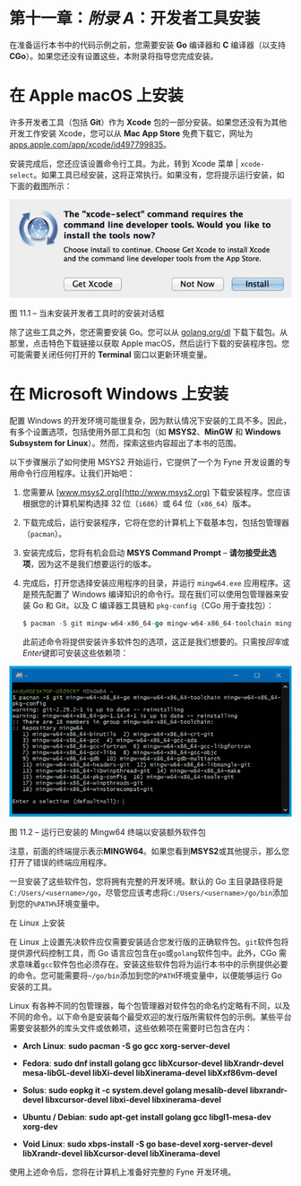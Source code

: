# 第十一章：*附录 A*：开发者工具安装

在准备运行本书中的代码示例之前，您需要安装 **Go** 编译器和 **C** 编译器（以支持 **CGo**）。如果您还没有设置这些，本附录将指导您完成安装。

# 在 Apple macOS 上安装

许多开发者工具（包括 **Git**）作为 **Xcode** 包的一部分安装。如果您还没有为其他开发工作安装 Xcode，您可以从 **Mac App Store** 免费下载它，网址为 [apps.apple.com/app/xcode/id497799835](http://apps.apple.com/app/xcode/id497799835)。

安装完成后，您还应该设置命令行工具。为此，转到 Xcode 菜单 | `xcode-select`。如果工具已经安装，这将正常执行。如果没有，您将提示运行安装，如下面的截图所示：

![图 11.1 – 当未安装开发者工具时的安装对话框](img/Figure_11.1_B16820.jpg)

图 11.1 – 当未安装开发者工具时的安装对话框

除了这些工具之外，您还需要安装 Go。您可以从 [golang.org/dl](http://golang.org/dl) 下载下载包。从那里，点击特色下载链接以获取 Apple macOS，然后运行下载的安装程序包。您可能需要关闭任何打开的 **Terminal** 窗口以更新环境变量。

# 在 Microsoft Windows 上安装

配置 Windows 的开发环境可能很复杂，因为默认情况下安装的工具不多。因此，有多个设置选项，包括使用外部工具和包（如 **MSYS2**、**MinGW** 和 **Windows Subsystem for Linux**）。然而，探索这些内容超出了本书的范围。

以下步骤展示了如何使用 MSYS2 开始运行，它提供了一个为 Fyne 开发设置的专用命令行应用程序。让我们开始吧：

1.  您需要从 [www.msys2.org](http://www.msys2.org) 下载安装程序。您应该根据您的计算机架构选择 32 位（`i686`）或 64 位（`x86_64`）版本。

1.  下载完成后，运行安装程序，它将在您的计算机上下载基本包，包括包管理器（`pacman`）。

1.  安装完成后，您将有机会启动 **MSYS Command Prompt** – **请勿接受此选项**，因为这不是我们想要运行的版本。

1.  完成后，打开您选择安装应用程序的目录，并运行 `mingw64.exe` 应用程序。这是预先配置了 Windows 编译知识的命令行。现在我们可以使用包管理器来安装 Go 和 Git，以及 C 编译器工具链和 `pkg-config`（CGo 用于查找包）：

    ```go
    $ pacman -S git mingw-w64-x86_64-go mingw-w64-x86_64-toolchain mingw-w64-x86_64-pkg-config
    ```

    此前述命令将提供安装许多软件包的选项，这正是我们想要的。只需按*回车*或*Enter*键即可安装这些依赖项：

![图 11.2 – 运行已安装的 Mingw64 终端以安装额外软件包](img/Figure_11.2_B16820.jpg)

图 11.2 – 运行已安装的 Mingw64 终端以安装额外软件包

注意，前面的终端提示表示**MINGW64**。如果您看到**MSYS2**或其他提示，那么您打开了错误的终端应用程序。

一旦安装了这些软件包，您将拥有完整的开发环境。默认的 Go 主目录路径将是`C:/Users/<username>/go`，尽管您应该考虑将`C:/Users/<username>/go/bin`添加到您的`%PATH%`环境变量中。

在 Linux 上安装

在 Linux 上设置先决软件应仅需要安装适合您发行版的正确软件包。`git`软件包将提供源代码控制工具，而 Go 语言应包含在`go`或`golang`软件包中。此外，CGo 需求意味着`gcc`软件包也必须存在。安装这些软件包将为运行本书中的示例提供必要的命令。您可能需要将`~/go/bin`添加到您的`PATH`环境变量中，以便能够运行 Go 安装的工具。

Linux 有各种不同的包管理器，每个包管理器对软件包的命名约定略有不同，以及不同的命令。以下命令是安装每个最受欢迎的发行版所需软件包的示例。某些平台需要安装额外的库头文件或依赖项，这些依赖项在需要时已包含在内：

+   **Arch Linux**: **sudo pacman -S go gcc xorg-server-devel**

+   **Fedora**: **sudo dnf install golang gcc libXcursor-devel libXrandr-devel mesa-libGL-devel libXi-devel libXinerama-devel libXxf86vm-devel**

+   **Solus**: **sudo eopkg it -c system.devel golang mesalib-devel libxrandr-devel libxcursor-devel libxi-devel libxinerama-devel**

+   **Ubuntu / Debian**: **sudo apt-get install golang gcc libgl1-mesa-dev xorg-dev**

+   **Void Linux**: **sudo xbps-install -S go base-devel xorg-server-devel libXrandr-devel libXcursor-devel libXinerama-devel**

使用上述命令后，您将在计算机上准备好完整的 Fyne 开发环境。
